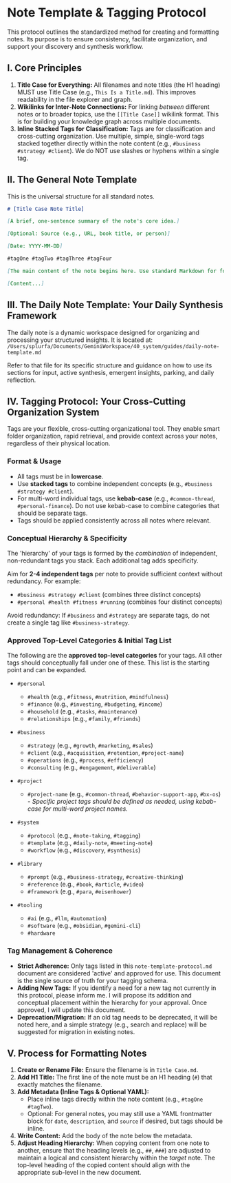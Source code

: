 # Note Template & Tagging Protocol

This protocol outlines the standardized method for creating and formatting notes. Its purpose is to ensure consistency, facilitate organization, and support your discovery and synthesis workflow.

## I. Core Principles

1.  **Title Case for Everything:** All filenames and note titles (the H1 heading) MUST use Title Case (e.g., `This Is a Title.md`). This improves readability in the file explorer and graph.
2.  **Wikilinks for Inter-Note Connections:** For linking *between* different notes or to broader topics, use the `[[Title Case]]` wikilink format. This is for building your knowledge graph across multiple documents.
3.  **Inline Stacked Tags for Classification:** Tags are for classification and cross-cutting organization. Use multiple, simple, single-word tags stacked together directly within the note content (e.g., `#business #strategy #client`). We do NOT use slashes or hyphens within a single tag.

## II. The General Note Template

This is the universal structure for all standard notes.

```markdown
# [Title Case Note Title]

[A brief, one-sentence summary of the note's core idea.]

[Optional: Source (e.g., URL, book title, or person)]

[Date: YYYY-MM-DD]

#tagOne #tagTwo #tagThree #tagFour

[The main content of the note begins here. Use standard Markdown for formatting.]

[Content...]
```

## III. The Daily Note Template: Your Daily Synthesis Framework

The daily note is a dynamic workspace designed for organizing and processing your structured insights. It is located at: `/Users/splurfa/Documents/GeminiWorkspace/40_system/guides/daily-note-template.md`

Refer to that file for its specific structure and guidance on how to use its sections for input, active synthesis, emergent insights, parking, and daily reflection.

## IV. Tagging Protocol: Your Cross-Cutting Organization System

Tags are your flexible, cross-cutting organizational tool. They enable smart folder organization, rapid retrieval, and provide context across your notes, regardless of their physical location.

### Format & Usage

*   All tags must be in **lowercase**.
*   Use **stacked tags** to combine independent concepts (e.g., `#business #strategy #client`).
*   For multi-word individual tags, use **kebab-case** (e.g., `#common-thread`, `#personal-finance`). Do not use kebab-case to combine categories that should be separate tags.
*   Tags should be applied consistently across all notes where relevant.

### Conceptual Hierarchy & Specificity

The 'hierarchy' of your tags is formed by the *combination* of independent, non-redundant tags you stack. Each additional tag adds specificity.

Aim for **2-4 independent tags** per note to provide sufficient context without redundancy. For example:
*   `#business #strategy #client` (combines three distinct concepts)
*   `#personal #health #fitness #running` (combines four distinct concepts)

Avoid redundancy: If `#business` and `#strategy` are separate tags, do not create a single tag like `#business-strategy`.

### Approved Top-Level Categories & Initial Tag List

The following are the **approved top-level categories** for your tags. All other tags should conceptually fall under one of these. This list is the starting point and can be expanded.

*   `#personal`
    *   `#health` (e.g., `#fitness`, `#nutrition`, `#mindfulness`)
    *   `#finance` (e.g., `#investing`, `#budgeting`, `#income`)
    *   `#household` (e.g., `#tasks`, `#maintenance`)
    *   `#relationships` (e.g., `#family`, `#friends`)

*   `#business`
    *   `#strategy` (e.g., `#growth`, `#marketing`, `#sales`)
    *   `#client` (e.g., `#acquisition`, `#retention`, `#project-name`)
    *   `#operations` (e.g., `#process`, `#efficiency`)
    *   `#consulting` (e.g., `#engagement`, `#deliverable`)

*   `#project`
    *   `#project-name` (e.g., `#common-thread`, `#behavior-support-app`, `#bx-os`) - *Specific project tags should be defined as needed, using kebab-case for multi-word project names.*

*   `#system`
    *   `#protocol` (e.g., `#note-taking`, `#tagging`)
    *   `#template` (e.g., `#daily-note`, `#meeting-note`)
    *   `#workflow` (e.g., `#discovery`, `#synthesis`)

*   `#library`
    *   `#prompt` (e.g., `#business-strategy`, `#creative-thinking`)
    *   `#reference` (e.g., `#book`, `#article`, `#video`)
    *   `#framework` (e.g., `#para`, `#eisenhower`)

*   `#tooling`
    *   `#ai` (e.g., `#llm`, `#automation`)
    *   `#software` (e.g., `#obsidian`, `#gemini-cli`)
    *   `#hardware`

### Tag Management & Coherence

*   **Strict Adherence:** Only tags listed in this `note-template-protocol.md` document are considered 'active' and approved for use. This document is the single source of truth for your tagging schema.
*   **Adding New Tags:** If you identify a need for a new tag not currently in this protocol, please inform me. I will propose its addition and conceptual placement within the hierarchy for your approval. Once approved, I will update this document.
*   **Deprecation/Migration:** If an old tag needs to be deprecated, it will be noted here, and a simple strategy (e.g., search and replace) will be suggested for migration in existing notes.

## V. Process for Formatting Notes

1.  **Create or Rename File:** Ensure the filename is in `Title Case.md`.
2.  **Add H1 Title:** The first line of the note must be an H1 heading (`#`) that exactly matches the filename.
3.  **Add Metadata (Inline Tags & Optional YAML):**
    *   Place inline tags directly within the note content (e.g., `#tagOne #tagTwo`).
    *   Optional: For general notes, you may still use a YAML frontmatter block for `date`, `description`, and `source` if desired, but tags should be inline.
4.  **Write Content:** Add the body of the note below the metadata.
5.  **Adjust Heading Hierarchy:** When copying content from one note to another, ensure that the heading levels (e.g., `##`, `###`) are adjusted to maintain a logical and consistent hierarchy within the *target* note. The top-level heading of the copied content should align with the appropriate sub-level in the new document.
